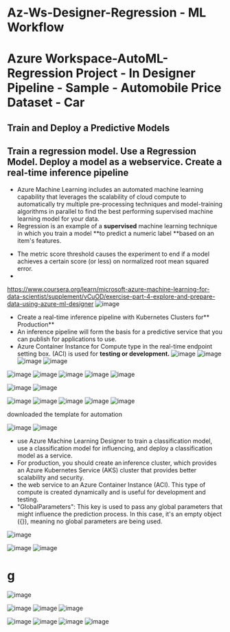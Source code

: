 # Az-Ws-Designer-Regression - ML Workflow
# Azure Workspace-AutoML-Regression Project - In Designer Pipeline - Sample - Automobile Price Dataset - Car
## Train and Deploy a Predictive Models
## Train a regression model. Use a Regression Model. Deploy a model as a webservice. Create a real-time inference pipeline


* Azure Machine Learning includes an automated machine learning capability that leverages the scalability of cloud compute to automatically try multiple pre-processing techniques and model-training algorithms in parallel to find the best performing supervised machine learning model for your data.
* Regression is an example of a **supervised** machine learning technique in which you train a model **to predict a numeric label **based on an item's features. 

- The metric score threshold causes the experiment to end if a model achieves a certain score (or less) on normalized root mean squared error.
- 
https://www.coursera.org/learn/microsoft-azure-machine-learning-for-data-scientist/supplement/vCuOD/exercise-part-4-explore-and-prepare-data-using-azure-ml-designer
![image](https://github.com/user-attachments/assets/80e796d2-3a67-4369-b57a-f7e925c20282)
- Create a real-time inference pipeline with Kubernetes Clusters for** Production**
- An inference pipeline will form the basis for a predictive service that you can publish for applications to use.
- Azure Container Instance for Compute type in the real-time endpoint setting box. (ACI) is used for **testing or development.**
![image](https://github.com/user-attachments/assets/113d4701-da7d-46b0-946b-65fdb26f19de)
![image](https://github.com/user-attachments/assets/75d170a5-746b-4e94-b046-6c7d8c4d8f53)
![image](https://github.com/user-attachments/assets/515533a8-4d65-4c64-a0af-485ced6dffac)
![image](https://github.com/user-attachments/assets/63731621-4393-40f2-b122-de426c7ffe23)



![image](https://github.com/user-attachments/assets/982f21ca-bcf2-4fb5-8904-8f607c68f681)
![image](https://github.com/user-attachments/assets/dc37e202-1dae-4c0a-998f-ace18929aef9)
![image](https://github.com/user-attachments/assets/1a0ea024-7236-44e5-903e-8a64216e8cf8)
![image](https://github.com/user-attachments/assets/d592c792-5143-40c7-bdb9-ec134c251342)
![image](https://github.com/user-attachments/assets/cb6db1e5-daac-4db4-b0c1-7bacd501792b)

![image](https://github.com/user-attachments/assets/532ea209-5415-46a8-81dd-d47494b31337)
![image](https://github.com/user-attachments/assets/13000c19-2e01-4988-8f8c-9a8699249f77)




![image](https://github.com/user-attachments/assets/0a107631-b816-4f18-9da4-48cf01b2bf1e)
![image](https://github.com/user-attachments/assets/f9b4d698-cf1e-44ed-84b9-c6efe5bf9bf2)
![image](https://github.com/user-attachments/assets/c47422fd-e6ea-448b-871f-e76585ea10cf)
![image](https://github.com/user-attachments/assets/918df5de-1fbd-4e57-94c4-da1aeeaae4d0)
![image](https://github.com/user-attachments/assets/c81744bc-99c6-4ff2-afa7-fbdc618e32d6)


downloaded the template for automation

![image](https://github.com/user-attachments/assets/0a7e316d-f08d-4352-af68-bb33032f2eb7)
![image](https://github.com/user-attachments/assets/8abb74cb-0429-42b1-a28c-de960d4a1ffe)
 - use Azure Machine Learning Designer to train a classification model, use a classification model for influencing, and deploy a classification model as a service.
- For production, you should create an inference cluster, which provides an Azure Kubernetes Service (AKS) cluster that provides better scalability and security.
- the web service to an Azure Container Instance (ACI). This type of compute is created dynamically and is useful for development and testing.
- "GlobalParameters": This key is used to pass any global parameters that might influence the prediction process. In this case, it's an empty object ({}), meaning no global parameters are being used.

![image](https://github.com/user-attachments/assets/3d841047-4d78-442e-bb9b-67869501e8f6)

![image](https://github.com/user-attachments/assets/85eb0c8f-b063-4c59-a9cd-0d001cdd2443)
![image](https://github.com/user-attachments/assets/07e49096-8b2e-4b4a-bf58-a32cea8148ee)
# g

![image](https://github.com/user-attachments/assets/392f54a0-3aa5-4f7f-a13f-f5297953d26b)




![image](https://github.com/user-attachments/assets/227083d0-4540-465c-8bbb-5a63327eed99)
![image](https://github.com/user-attachments/assets/ebb21534-9a44-4ae7-82d4-dbbb5cc8ab6d)
![image](https://github.com/user-attachments/assets/ea3d83f3-ef33-478c-9215-f8ce13cb7abe)

![image](https://github.com/user-attachments/assets/f358e5f6-ad70-4b3e-a1d4-da0d7f065a12)
![image](https://github.com/user-attachments/assets/8b75912d-3cac-4483-a2fa-fe093f1653be)
![image](https://github.com/user-attachments/assets/cbde75cd-1e4c-4d22-8842-6b2910a0bb75)
![image](https://github.com/user-attachments/assets/35db5b16-6b83-4980-a755-782079328d8f)

